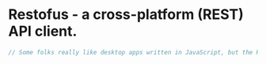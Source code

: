 # Restofus - a cross-platform (REST) API client.

```csharp
// Some folks really like desktop apps written in JavaScript, but the REST OF US are sane people :)
```